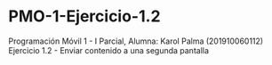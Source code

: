 # PMO-1-Ejercicio-1.2
Programación Móvil 1 - I Parcial,  Alumna: Karol Palma (201910060112) Ejercicio 1.2 - Enviar contenido a una segunda pantalla
